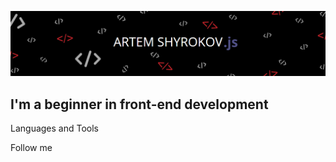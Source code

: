 ![Header](https://github.com/Kabuto43/Kabuto43/blob/main/assets/frame.png) <!-- ssilku na rezume potom -->

## I'm a beginner in front-end development

Languages and Tools

Follow me